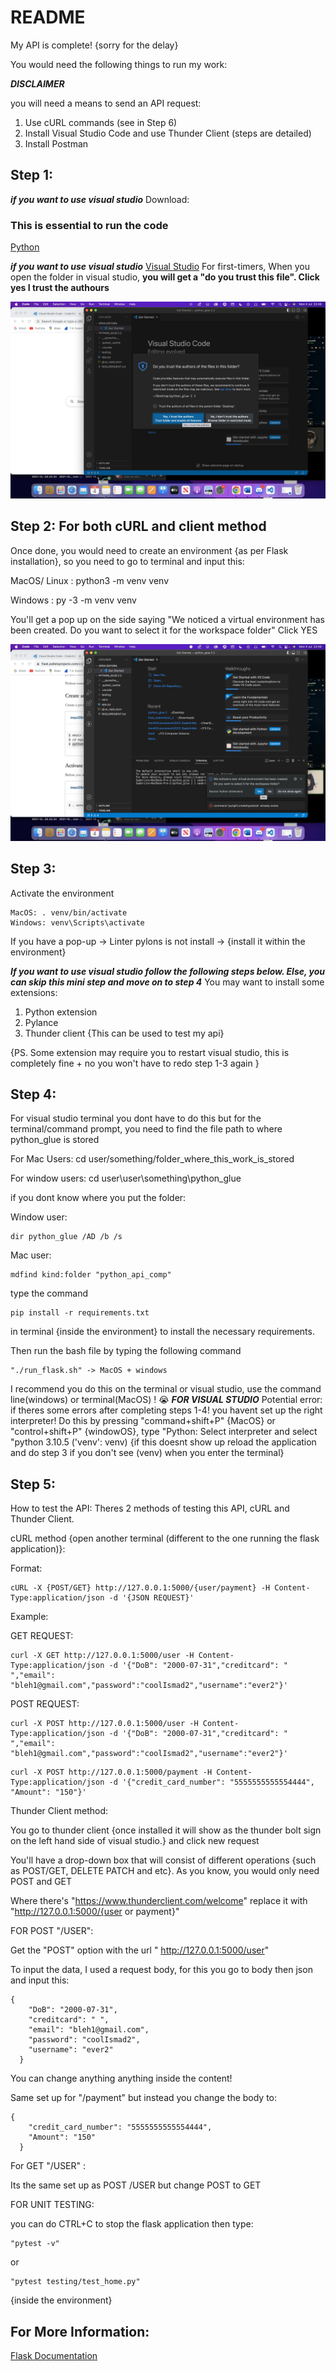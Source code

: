# README
My API is complete! {sorry for the delay}

You would need the following things to run my work:

***DISCLAIMER***

you will need a means to send an API request:

1) Use cURL commands (see in Step 6)
2) Install Visual Studio Code and use Thunder Client (steps are detailed)
3) Install Postman

## Step 1:

***if you want to use visual studio***
Download:

### This is essential to run the code
[Python](https://www.python.org/downloads/) 


***if you want to use visual studio***
[Visual Studio](https://code.visualstudio.com/)
For first-timers, When you open the folder in visual studio, **you will get a "do you trust this file". Click yes I trust the authours**

![my_Image](image_1.png)


## Step 2: For both cURL and client method
Once done, you would need to create an environment {as per Flask installation}, so you need to go to terminal and input this:

MacOS/ Linux : python3 -m venv venv

Windows : py -3 -m venv venv

You'll get a pop up on the side saying "We noticed a virtual environment has been created. Do you want to select it for the workspace folder" Click YES

![Image2](image_2.png)

## Step 3:

Activate the environment
```
MacOS: . venv/bin/activate
Windows: venv\Scripts\activate 
```


If you have a pop-up -> Linter pylons is not install -> {install it within the environment}

***If you want to use visual studio follow the following steps below. Else, you can skip this mini step and move on to step 4***
You may want to install some extensions:

1. Python extension
2. Pylance 
3. Thunder client {This can be used to test my api} 

{PS. Some extension may require you to restart visual studio, this is completely fine + no you won't have to redo step 1-3 again }

## Step 4: 

For visual studio terminal you dont have to do this but for the terminal/command prompt, you need to find the file path to where python_glue is stored

For Mac Users: 
cd user/something/folder_where_this_work_is_stored

For window users:
cd user\user\something\python_glue

if you dont know where you put the folder:

Window user:
```
dir python_glue /AD /b /s
```

Mac user:
```
mdfind kind:folder "python_api_comp"
```

type the command 
```
pip install -r requirements.txt
```

in terminal {inside the environment} to install the necessary requirements.

Then run the bash file by typing the following command
```
"./run_flask.sh" -> MacOS + windows
```

I recommend you do this on the terminal or visual studio, use the command line(windows) or terminal(MacOS) !
:sob:
***FOR VISUAL STUDIO***
Potential error: if theres some errors after completing steps 1-4! you havent set up the right interpreter! 
Do this by pressing "command+shift+P" {MacOS} or "control+shift+P" {windowOS}, type "Python: Select interpreter and select "python 3.10.5 ('venv': venv) {if this doesnt show up reload the application and do step 3 if you don't see (venv) when you enter the terminal}

## Step 5: 

How to test the API:
Theres 2 methods of testing this API, cURL and Thunder Client.

cURL method {open another terminal (different to the one running the flask application)}:

Format:
```
cURL -X {POST/GET} http://127.0.0.1:5000/{user/payment} -H Content-Type:application/json -d '{JSON REQUEST}'
```

Example:

GET REQUEST:

```
curl -X GET http://127.0.0.1:5000/user -H Content-Type:application/json -d '{"DoB": "2000-07-31","creditcard": " ","email": "bleh1@gmail.com","password":"coolIsmad2","username":"ever2"}'
```

POST REQUEST:
```
curl -X POST http://127.0.0.1:5000/user -H Content-Type:application/json -d '{"DoB": "2000-07-31","creditcard": " ","email": "bleh1@gmail.com","password":"coolIsmad2","username":"ever2"}'
```

```
curl -X POST http://127.0.0.1:5000/payment -H Content-Type:application/json -d '{"credit_card_number": "5555555555554444", "Amount": "150"}'
```


Thunder Client method:

You go to thunder client {once installed it will show as the thunder bolt sign on the left hand side of visual studio.} and click new request

You'll have a drop-down box that will consist of different operations {such as POST/GET, DELETE PATCH and etc}. As you know, you would only need POST and GET

Where there's "https://www.thunderclient.com/welcome" replace it with "http://127.0.0.1:5000/{user or payment}" 

FOR POST "/USER":

Get the "POST" option with the url " http://127.0.0.1:5000/user"


To input the data, I used a request body, for this you go to body then json and input this:
```
{
    "DoB": "2000-07-31",
    "creditcard": " ",
    "email": "bleh1@gmail.com",
    "password": "coolIsmad2",
    "username": "ever2"
  }
  ```

You can change anything anything inside the content!

Same set up for "/payment" but instead you change the body to:
```
{
    "credit_card_number": "5555555555554444",
    "Amount": "150"
  }
  ```


For GET "/USER" :

Its the same set up as POST /USER but change POST to GET


FOR UNIT TESTING:

you can do CTRL+C to stop the flask application then type:

```
"pytest -v" 
```

or
```
"pytest testing/test_home.py"
```

{inside the environment}

## For More Information:

[Flask Documentation](https://flask.palletsprojects.com/en/2.1.x/installation/)
